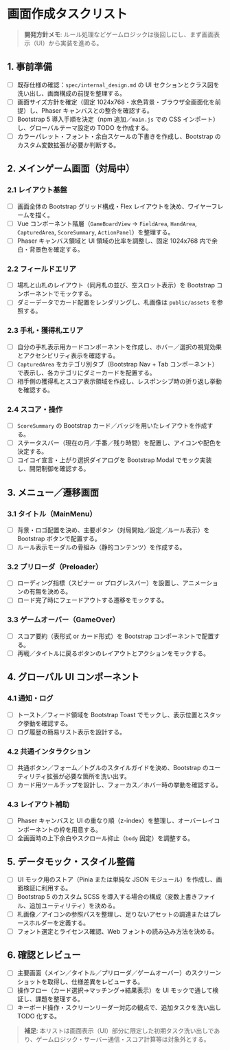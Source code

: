 # 画面作成タスクリスト

> **開発方針メモ**: ルール処理などゲームロジックは後回しにし、まず画面表示（UI）から実装を進める。

## 1. 事前準備
- [ ] 既存仕様の確認：`spec/internal_design.md` の UI セクションとクラス図を洗い出し、画面構成の前提を整理する。
- [ ] 画面サイズ方針を確定（固定 1024x768・水色背景・ブラウザ全画面化を前提）し、Phaser キャンバスとの整合を確認する。
- [ ] Bootstrap 5 導入手順を決定（npm 追加／`main.js` での CSS インポート）し、グローバルテーマ設定の TODO を作成する。
- [ ] カラーパレット・フォント・余白スケールの下書きを作成し、Bootstrap のカスタム変数拡張が必要か判断する。

## 2. メインゲーム画面（対局中）
### 2.1 レイアウト基盤
- [ ] 画面全体の Bootstrap グリッド構成・Flex レイアウトを決め、ワイヤーフレームを描く。
- [ ] Vue コンポーネント階層（`GameBoardView` → `FieldArea`, `HandArea`, `CapturedArea`, `ScoreSummary`, `ActionPanel`）を整理する。
- [ ] Phaser キャンバス領域と UI 領域の比率を調整し、固定 1024x768 内で余白・背景色を確定する。

### 2.2 フィールドエリア
- [ ] 場札と山札のレイアウト（同月札の並び、空スロット表示）を Bootstrap コンポーネントでモックする。
- [ ] ダミーデータでカード配置をレンダリングし、札画像は `public/assets` を参照する。

### 2.3 手札・獲得札エリア
- [ ] 自分の手札表示用カードコンポーネントを作成し、ホバー／選択の視覚効果とアクセシビリティ表示を確認する。
- [ ] `CapturedArea` をカテゴリ別タブ（Bootstrap Nav + Tab コンポーネント）で表示し、各カテゴリにダミーカードを配置する。
- [ ] 相手側の獲得札とスコア表示領域を作成し、レスポンシブ時の折り返し挙動を確認する。

### 2.4 スコア・操作
- [ ] `ScoreSummary` の Bootstrap カード／バッジを用いたレイアウトを作成する。
- [ ] ステータスバー（現在の月／手番／残り時間）を配置し、アイコンや配色を決定する。
- [ ] コイコイ宣言・上がり選択ダイアログを Bootstrap Modal でモック実装し、開閉制御を確認する。

## 3. メニュー／遷移画面
### 3.1 タイトル（MainMenu）
- [ ] 背景・ロゴ配置を決め、主要ボタン（対局開始／設定／ルール表示）を Bootstrap ボタンで配置する。
- [ ] ルール表示モーダルの骨組み（静的コンテンツ）を作成する。

### 3.2 プリローダ（Preloader）
- [ ] ローディング指標（スピナー or プログレスバー）を設置し、アニメーションの有無を決める。
- [ ] ロード完了時にフェードアウトする遷移をモックする。

### 3.3 ゲームオーバー（GameOver）
- [ ] スコア要約（表形式 or カード形式）を Bootstrap コンポーネントで配置する。
- [ ] 再戦／タイトルに戻るボタンのレイアウトとアクションをモックする。

## 4. グローバル UI コンポーネント
### 4.1 通知・ログ
- [ ] トースト／フィード領域を Bootstrap Toast でモックし、表示位置とスタック挙動を確認する。
- [ ] ログ履歴の簡易リスト表示を設計する。

### 4.2 共通インタラクション
- [ ] 共通ボタン／フォーム／トグルのスタイルガイドを決め、Bootstrap のユーティリティ拡張が必要な箇所を洗い出す。
- [ ] カード用ツールチップを設計し、フォーカス／ホバー時の挙動を確認する。

### 4.3 レイアウト補助
- [ ] Phaser キャンバスと UI の重なり順（z-index）を整理し、オーバーレイコンポーネントの枠を用意する。
- [ ] 全画面時の上下余白やスクロール抑止（`body` 固定）を調整する。

## 5. データモック・スタイル整備
- [ ] UI モック用のストア（Pinia または単純な JSON モジュール）を作成し、画面検証に利用する。
- [ ] Bootstrap 5 のカスタム SCSS を導入する場合の構成（変数上書きファイル、追加ユーティリティ）を決める。
- [ ] 札画像／アイコンの参照パスを整理し、足りないアセットの調達またはプレースホルダーを定義する。
- [ ] フォント選定とライセンス確認、Web フォントの読み込み方法を決める。

## 6. 確認とレビュー
- [ ] 主要画面（メイン／タイトル／プリローダ／ゲームオーバー）のスクリーンショットを取得し、仕様差異をレビューする。
- [ ] 操作フロー（カード選択→マッチング→結果表示）を UI モックで通して検証し、課題を整理する。
- [ ] キーボード操作・スクリーンリーダー対応の観点で、追加タスクを洗い出し TODO 化する。

> **補足**: 本リストは画面表示（UI）部分に限定した初期タスク洗い出しであり、ゲームロジック・サーバー通信・スコア計算等は対象外とする。
